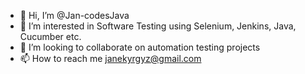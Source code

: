 - 👋 Hi, I’m @Jan-codesJava
- 👀 I’m interested in Software Testing using Selenium, Jenkins, Java, Cucumber etc.
- 💞️ I’m looking to collaborate on automation testing projects
- 📫 How to reach me janekyrgyz@gmail.com

<!---
Jan-codesJava/Jan-codesJava is a ✨ special ✨ repository because its `README.md` (this file) appears on your GitHub profile.
You can click the Preview link to take a look at your changes.
--->
